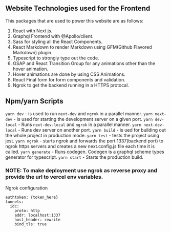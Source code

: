 ## Website Technologies used for the Frontend

This packages that are used to power this website are as follows:

1. React with Next js.
2. Graphql Frontend with @Apollo/client.
3. Sass for styling all the React Components.
4. React Markdown to render Markdown using GFM(Github Flavored Markdown) plugin.
5. Typescript to strongly type out the code.
6. GSAP and React Transition Group for any animations other than the hover animation.
7. Hover animations are done by using CSS Animations.
8. React Final form for form components and validation.
9. Ngrok to get the backend running in a HTTPS protocal.

## Npm/yarn Scripts

`yarn dev` - is used to run `next-dev` and `ngrok` in a parallel manner.
`yarn next-dev` - is used for starting the development server on a given port.
`yarn dev-local` - Runs `next-dev-local` and `ngrok` in a parallel manner.
`yarn next-dev-local` - Runs dev server on another port.
`yarn build` - is ued for building out the whole project in production mode.
`yarn test` - tests the project using jest.
`yarn ngrok` - starts ngrok and forwards the port 1337(backend port) to ngrok https servers and creates a new next.config.js file each time it is called.
`yarn generate` - Runs codegen. Codegen is a graphql scheme types generator for typescript.
`yarn start` - Starts the production build.


### NOTE: To make deployment use ngrok as reverse proxy and provide the url to vercel env variables.

Ngrok configuration
```
authtoken: {token_here}
tunnels:
  idc:
    proto: http
    addr: localhost:1337
    host_header: rewrite
    bind_tls: true
```